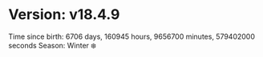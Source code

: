 # Version: v18.4.9
Time since birth: 6706 days, 160945 hours, 9656700 minutes, 579402000 seconds
Season: Winter ❄️
